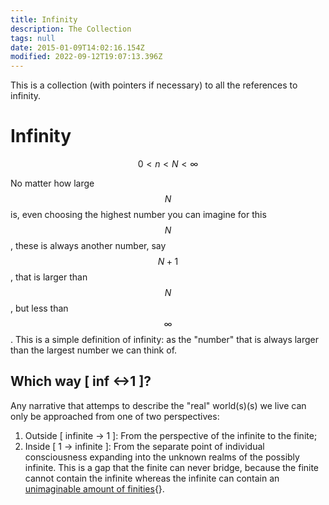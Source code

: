 ```yaml
---
title: Infinity
description: The Collection
tags: null
date: 2015-01-09T14:02:16.154Z
modified: 2022-09-12T19:07:13.396Z
---
```


This is a collection (with pointers if necessary) to all the references to infinity.

# Infinity

$$ 0 < n < N < \infty $$

No matter how large $$ N $$ is, even choosing the highest number you can imagine for this $$ N $$, these is always another number, say $$ N+1 $$, that is larger than $$ N $$, but less than $$\infty$$. This is a simple definition of infinity: as the "number" that is always larger than the largest number we can think of.

## Which way [ inf <->1 ]?

Any narrative that attemps to describe the "real" world(s)(s) we live can only be approached from one of two perspectives:

1. Outside [ infinite -> 1 ]:
   From the perspective of the infinite to the finite;
2. Inside [ 1 -> infinite ]:
   From the separate point of individual consciousness expanding into the unknown realms of the possibly infinite.
   This is a gap that the finite can never bridge, because the finite cannot contain the infinite whereas the infinite can contain an [unimaginable amount of finities](infinity.html){}.
